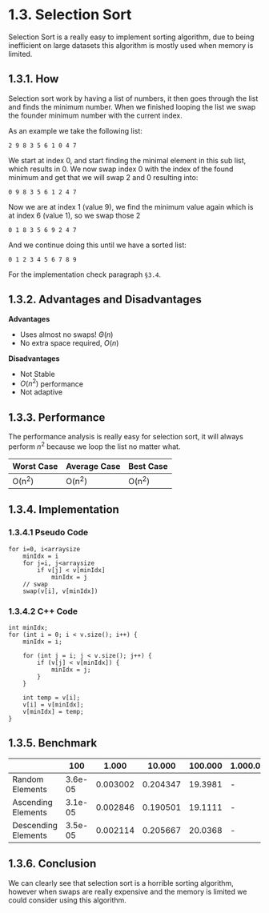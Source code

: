 # 1.3. Selection Sort
Selection Sort is a really easy to implement sorting algorithm, due to being inefficient on large datasets this algorithm is mostly used when memory is limited.

## 1.3.1. How
Selection sort work by having a list of numbers, it then goes through the list and finds the minimum number. When we finished looping the list we swap the founder minimum number with the current index.

As an example we take the following list:

	2 9 8 3 5 6 1 0 4 7

We start at index 0, and start finding the minimal element in this sub list, which results in 0. We now swap index 0 with the index of the found minimum and get that we will swap 2 and 0 resulting into:

	0 9 8 3 5 6 1 2 4 7

Now we are at index 1 (value 9), we find the minimum value again which is at index 6 (value 1), so we swap those 2

	0 1 8 3 5 6 9 2 4 7

And we continue doing this until we have a sorted list:

	0 1 2 3 4 5 6 7 8 9

For the implementation check paragraph `§3.4`.

## 1.3.2. Advantages and Disadvantages

**Advantages**
* Uses almost no swaps! $\Theta(n)$
* No extra space required, $O(n)$

**Disadvantages**
* Not Stable
* $O(n^2)$ performance
* Not adaptive

## 1.3.3. Performance
The performance analysis is really easy for selection sort, it will always perform $n^2$ because we loop the list no matter what.

|Worst Case|Average Case|Best Case|
|-|-|-|
|O(n<sup>2</sup>)|O(n<sup>2</sup>)|O(n<sup>2</sup>)|

## 1.3.4. Implementation
### 1.3.4.1 Pseudo Code
    for i=0, i<arraysize
    	minIdx = i
    	for j=i, j<arraysize
    		if v[j] < v[minIdx]
    			minIdx = j
    	// swap
        swap(v[i], v[minIdx])

### 1.3.4.2 C++ Code

    int minIdx;
    for (int i = 0; i < v.size(); i++) {
        minIdx = i;

        for (int j = i; j < v.size(); j++) {
            if (v[j] < v[minIdx]) {
                minIdx = j;
            }
        }

        int temp = v[i];
        v[i] = v[minIdx];
        v[minIdx] = temp;
    }

## 1.3.5. Benchmark
|&nbsp;| 100 | 1.000 | 10.000 | 100.000 | 1.000.000
|-|-|-|-|-|-|
|Random Elements|3.6e-05|0.003002|0.204347|19.3981|-
|Ascending Elements|3.1e-05|0.002846|0.190501|19.1111|-
|Descending Elements|3.5e-05|0.002114|0.205667|20.0368|-

## 1.3.6. Conclusion
We can clearly see that selection sort is a horrible sorting algorithm, however when swaps are really expensive and the memory is limited we could consider using this algorithm.

